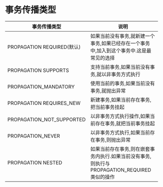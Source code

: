 # 事务传播类型

|事务传播类型|说明|
|-|-|
|PROPAGATION REQUIRED(默认)|如果当前没有事务,就新建一个事务,如果已经存在一个事务中,加入到这个事务中.这是最常见的选择|
|PROPAGATION SUPPORTS|支持当前事务,如果当前没有事务,就以非事务方式执行|
|PROPAGATION_MANDATORY|使用当前的事务,如果当前没有事务,就抛出异常|
|PROPAGATION REQUIRES_NEW|新建事务,如果当前存在事务,把当前事务挂起|
|PROPAGATION_NOT_SUPPORTED|以非事务方式执行操作,如果当前存在事务,就把当前事务挂起|
|PROPAGATION_NEVER|以非事务方式执行,如果当前存在事务,则抛出异常|
|PROPAGATION NESTED|如果当前存在事务,则在嵌套事务内执行.如果当前没有事务,则执行与PROPAGATION_REQUIRED类似的操作|
